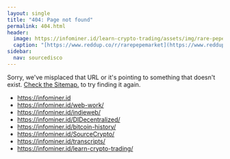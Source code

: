 ```yaml
---
layout: single
title: "404: Page not found"
permalink: 404.html
header:
  image: https://infominer.id/learn-crypto-trading/assets/img/rare-pepe-banner.jpg
  caption: "[https://www.reddup.co/r/rarepepemarket](https://www.reddup.co/r/rarepepemarket)"
sidebar:
  nav: sourcedisco
---
```


<p class="lead">Sorry, we've misplaced that URL or it's pointing to something that doesn't exist. <a href="https://infominer.id/learn-crypto-trading/sitemap/">Check the Sitemap.</a> to try finding it again.</p>

<p><ul>
  <li><a href="https://infominer.id">https://infominer.id</a></li>
  <li><a href="https://infominer.id/web-work/">https://infominer.id/web-work/</a></li>
  <li><a href="https://infominer.id/indieweb/">https://infominer.id/indieweb/</a></li>
  <li><a href="https://infominer.id/DIDecentralized/">https://infominer.id/DIDecentralized/</a></li>
  <li><a href="https://infominer.id/bitcoin-history/">https://infominer.id/bitcoin-history/</a></li>
  <li><a href="https://infominer.id/SourceCrypto/">https://infominer.id/SourceCrypto/</a></li>
  <li><a href="https://infominer.id/transcripts/">https://infominer.id/transcripts/</a></li>
  <li><a href="https://infominer.id/learn-crypto-trading/">https://infominer.id/learn-crypto-trading/</a></li>
</ul></p>
</div>
